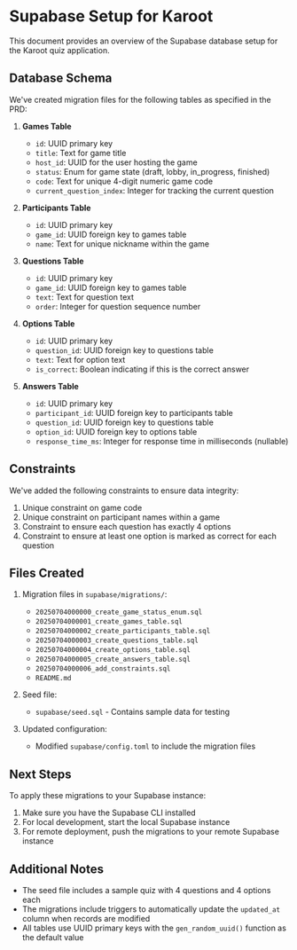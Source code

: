 # Supabase Setup for Karoot

This document provides an overview of the Supabase database setup for the Karoot quiz application.

## Database Schema

We've created migration files for the following tables as specified in the PRD:

1. **Games Table**
   - `id`: UUID primary key
   - `title`: Text for game title
   - `host_id`: UUID for the user hosting the game
   - `status`: Enum for game state (draft, lobby, in_progress, finished)
   - `code`: Text for unique 4-digit numeric game code
   - `current_question_index`: Integer for tracking the current question

2. **Participants Table**
   - `id`: UUID primary key
   - `game_id`: UUID foreign key to games table
   - `name`: Text for unique nickname within the game

3. **Questions Table**
   - `id`: UUID primary key
   - `game_id`: UUID foreign key to games table
   - `text`: Text for question text
   - `order`: Integer for question sequence number

4. **Options Table**
   - `id`: UUID primary key
   - `question_id`: UUID foreign key to questions table
   - `text`: Text for option text
   - `is_correct`: Boolean indicating if this is the correct answer

5. **Answers Table**
   - `id`: UUID primary key
   - `participant_id`: UUID foreign key to participants table
   - `question_id`: UUID foreign key to questions table
   - `option_id`: UUID foreign key to options table
   - `response_time_ms`: Integer for response time in milliseconds (nullable)

## Constraints

We've added the following constraints to ensure data integrity:

1. Unique constraint on game code
2. Unique constraint on participant names within a game
3. Constraint to ensure each question has exactly 4 options
4. Constraint to ensure at least one option is marked as correct for each question

## Files Created

1. Migration files in `supabase/migrations/`:
   - `20250704000000_create_game_status_enum.sql`
   - `20250704000001_create_games_table.sql`
   - `20250704000002_create_participants_table.sql`
   - `20250704000003_create_questions_table.sql`
   - `20250704000004_create_options_table.sql`
   - `20250704000005_create_answers_table.sql`
   - `20250704000006_add_constraints.sql`
   - `README.md`

2. Seed file:
   - `supabase/seed.sql` - Contains sample data for testing

3. Updated configuration:
   - Modified `supabase/config.toml` to include the migration files

## Next Steps

To apply these migrations to your Supabase instance:

1. Make sure you have the Supabase CLI installed
2. For local development, start the local Supabase instance
3. For remote deployment, push the migrations to your remote Supabase instance

## Additional Notes

- The seed file includes a sample quiz with 4 questions and 4 options each
- The migrations include triggers to automatically update the `updated_at` column when records are modified
- All tables use UUID primary keys with the `gen_random_uuid()` function as the default value